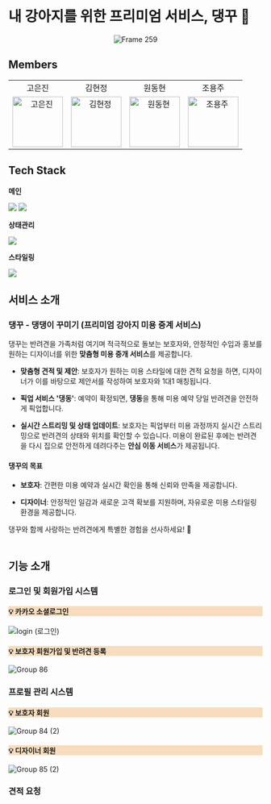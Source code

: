 # 내 강아지를 위한 프리미엄 서비스, 댕꾸 🐾

<div align="center">
  <img src="https://github.com/user-attachments/assets/56c07856-03e8-4a2d-b82d-2dfb8ba65b6f" alt="Frame 259">
</div>







## Members

<table align="center" style="width: 100%; table-layout: fixed;">
  <tr align="center">
    <td>고은진</td>
    <td>김현정</td>
    <td>원동현</td>
    <td>조용주</td>
  </tr>
  <tr>
    <td align="center">
        <a href="https://github.com/rhdmswls12">
          <img src="https://avatars.githubusercontent.com/u/71330240?v=4" width="100px" alt="고은진"/><br />
        </a>
    </td>
    <td align="center">
        <a href="https://github.com/hyeonjeongk">
          <img src="https://avatars.githubusercontent.com/u/49943501?v=4" width="100px" alt="김현정"/><br />
        </a>
    </td>
    <td align="center">
        <a href="https://github.com/Hellol77">
          <img src="https://avatars.githubusercontent.com/u/76903801?v=4" width="100px" alt="원동현"/><br />
        </a>
    </td>
    <td align="center">
        <a href="https://github.com/rhdmswls12">
          <img src="https://avatars.githubusercontent.com/u/88637228?v=4" width="100px" alt="조용주"/><br />
        </a>
    </td>
  </tr>
</table>


## Tech Stack

**메인**

<div align="left">
<img src="https://img.shields.io/badge/TypeScript-3178C6?style=for-the-badge&logo=TypeScript&logoColor=white">
<img src="https://img.shields.io/badge/React-61DAFB?style=for-the-badge&logo=react&logoColor=white">

**상태관리**

<img src="https://img.shields.io/badge/zustand-000000?style=for-the-badge&logo=zustand&logoColor=white">

**스타일링**

<img src="https://img.shields.io/badge/Tailwindcss-06B6D4?style=for-the-badge&logo=Tailwindcss&logoColor=white">

## 서비스 소개

### 댕꾸 - 댕댕이 꾸미기 (프리미엄 강아지 미용 중계 서비스)
댕꾸는 반려견을 가족처럼 여기며 적극적으로 돌보는 보호자와, 안정적인 수입과 홍보를 원하는 디자이너를 위한 <b>맞춤형 미용 중개 서비스</b>를 제공합니다.

- <b>맞춤형 견적 및 제안</b>:
보호자가 원하는 미용 스타일에 대한 견적 요청을 하면, 디자이너가 이를 바탕으로 제안서를 작성하여 보호자와 1대1 매칭됩니다.

- <b>픽업 서비스 '댕동'</b>:
예약이 확정되면, <b>댕동</b>을 통해 미용 예약 당일 반려견을 안전하게 픽업합니다.

- <b>실시간 스트리밍 및 상태 업데이트</b>:
보호자는 픽업부터 미용 과정까지 실시간 스트리밍으로 반려견의 상태와 위치를 확인할 수 있습니다. 미용이 완료된 후에는 반려견을 다시 집으로 안전하게 데려다주는 <b>안심 이동 서비스</b>가 제공됩니다.

#### 댕꾸의 목표
- <b>보호자</b>:
간편한 미용 예약과 실시간 확인을 통해 신뢰와 만족을 제공합니다.

- <b>디자이너</b>:
안정적인 일감과 새로운 고객 확보를 지원하며, 자유로운 미용 스타일링 환경을 제공합니다.

댕꾸와 함께 사랑하는 반려견에게 특별한 경험을 선사하세요! 🐾
<br>
<br>

## 기능 소개

### 로그인 및 회원가입 시스템


<h4 style="background-color: #f7ddbe">💡 카카오 소셜로그인</h4>

![login (로그인)](https://github.com/user-attachments/assets/3dc9e6d2-564a-4e4e-83bb-291a330adb0d)

<h4 style="background-color: #f7ddbe">💡 보호자 회원가입 및 반려견 등록</h4>

![Group 86](https://github.com/user-attachments/assets/a79f6772-e4f8-4485-a59b-9245f2a3d61a)


### 프로필 관리 시스템
<h4 style="background-color: #f7ddbe">💡 보호자 회원</h4>

![Group 84 (2)](https://github.com/user-attachments/assets/f5766f8a-501c-4dea-8877-a1149a021b63)

<h4 style="background-color: #f7ddbe">💡 디자이너 회원</h4>

![Group 85 (2)](https://github.com/user-attachments/assets/dc48f6ef-6132-4721-bfa3-65a70a4e3669)

### 견적 요청















